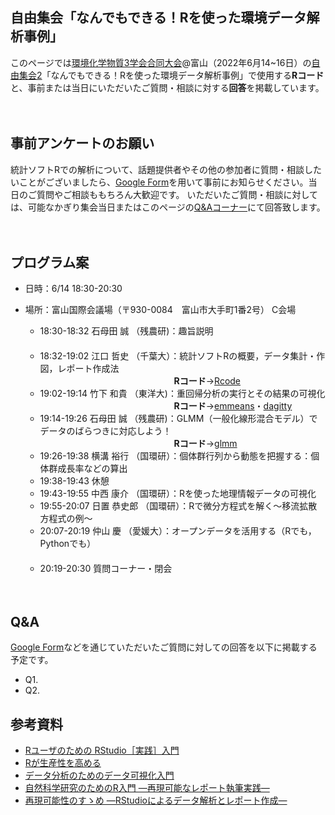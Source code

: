 ## 自由集会「なんでもできる！Rを使った環境データ解析事例」
このページでは[環境化学物質3学会合同大会](https://j-ec.smartcore.jp/M022/forum/touron30)@富山（2022年6月14~16日）の[自由集会2](https://j-ec.smartcore.jp/M022/forum/touron30/free_meeting)「なんでもできる！Rを使った環境データ解析事例」で使用する<b>Rコード</b>と、事前または当日にいただいたご質問・相談に対する<b>回答</b>を掲載しています。    
    
  
    
　　 
## 事前アンケートのお願い  
統計ソフトRでの解析について、話題提供者やその他の参加者に質問・相談したいことがございましたら、[Google Form](https://forms.gle/Q6BqWRmMc9A5u2hz5)を用いて事前にお知らせください。当日のご質問やご相談ももちろん大歓迎です。 いただいたご質問・相談に対しては、可能なかぎり集会当日またはこのページの[Q&Aコーナー](#qa)にて回答致します。
    
  
  

　　
## プログラム案
- 日時：6/14 18:30-20:30  
- 場所：富山国際会議場（〒930-0084　富山市大手町1番2号） C会場  
  
  * 18:30-18:32   石母田 誠 （残農研)：趣旨説明  
  　　
  * 18:32-19:02   江口 哲史 （千葉大）：統計ソフトRの概要，データ集計・作図，レポート作成法    
     　　　　　　　　　　　　　　　    **Rコード**→[Rcode](https://github.com/KyoHiki/Rmeeting2022/blob/main/nightmeeting2022_eguchi/outline_R_3gakkai_eguchi.Rmd)  　　
  * 19:02-19:14   竹下 和貴 （東洋大)：重回帰分析の実行とその結果の可視化  
     　　　　　　　　　　　　　　　    **Rコード**→[emmeans](https://github.com/KyoHiki/Rmeeting2022/blob/main/emmeans.md)・[dagitty](https://github.com/KyoHiki/Rmeeting2022/blob/main/dagitty.md)  
  * 19:14-19:26   石母田 誠 （残農研)：GLMM（一般化線形混合モデル）でデータのばらつきに対応しよう！  
     　　　　　　　　　　　　　　　    **Rコード**→[glmm](https://github.com/KyoHiki/Rmeeting2022/blob/main/GLMM-source_code_ishimota.md)     
  * 19:26-19:38   横溝 裕行 （国環研）：個体群行列から動態を把握する：個体群成長率などの算出  
  * 19:38-19:43   休憩  
  * 19:43-19:55   中西 康介 （国環研）：Rを使った地理情報データの可視化
  * 19:55-20:07   日置 恭史郎 （国環研）：Rで微分方程式を解く～移流拡散方程式の例～  
  * 20:07-20:19   仲山 慶 （愛媛大）：オープンデータを活用する（Rでも，Pythonでも）  
  　　
  * 20:19-20:30   質問コーナー・閉会  
    
  
  

　　
## Q&A  
[Google Form](https://forms.gle/Q6BqWRmMc9A5u2hz5)などを通じていただいたご質問に対しての回答を以下に掲載する予定です。
- Q1.   
- Q2.  
  
  
    
## 参考資料
- [Rユーザのための RStudio［実践］入門](https://gihyo.jp/book/2021/978-4-297-12170-9)
- [Rが生産性を高める](https://gihyo.jp/book/2022/978-4-297-12524-0)
- [データ分析のためのデータ可視化入門](https://www.kspub.co.jp/book/detail/5164044.html)
- [自然科学研究のためのR入門  ―再現可能なレポート執筆実践―](https://www.kyoritsu-pub.co.jp/book/b10003117.html)
- [再現可能性のすゝめ ―RStudioによるデータ解析とレポート作成― ](https://www.kyoritsu-pub.co.jp/book/b10003938.html) 
 
